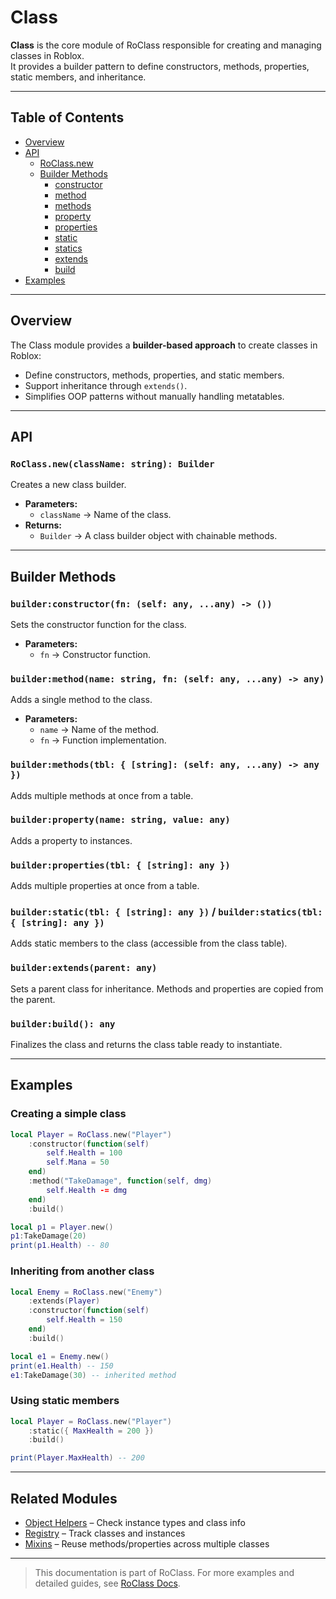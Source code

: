 # Class
**Class** is the core module of RoClass responsible for creating and managing classes in Roblox.  
It provides a builder pattern to define constructors, methods, properties, static members, and inheritance.

---

## Table of Contents
- [Overview](#overview)
- [API](#api)
  - [RoClass.new](#roclassnew)
  - [Builder Methods](#builder-methods)
    - [constructor](#constructor)
    - [method](#method)
    - [methods](#methods)
    - [property](#property)
    - [properties](#properties)
    - [static](#static)
    - [statics](#statics)
    - [extends](#extends)
    - [build](#build)
- [Examples](#examples)

---

## Overview
The Class module provides a **builder-based approach** to create classes in Roblox:  
- Define constructors, methods, properties, and static members.  
- Support inheritance through `extends()`.  
- Simplifies OOP patterns without manually handling metatables.

---

## API
### `RoClass.new(className: string): Builder`
Creates a new class builder.  
- **Parameters:**
  - `className` → Name of the class.
- **Returns:**  
  - `Builder` → A class builder object with chainable methods.

---

## Builder Methods
### `builder:constructor(fn: (self: any, ...any) -> ())`
Sets the constructor function for the class.  
- **Parameters:**
  - `fn` → Constructor function.

### `builder:method(name: string, fn: (self: any, ...any) -> any)`
Adds a single method to the class.  
- **Parameters:**
  - `name` → Name of the method.
  - `fn` → Function implementation.

### `builder:methods(tbl: { [string]: (self: any, ...any) -> any })`
Adds multiple methods at once from a table.  

### `builder:property(name: string, value: any)`
Adds a property to instances.  

### `builder:properties(tbl: { [string]: any })`
Adds multiple properties at once from a table.  

### `builder:static(tbl: { [string]: any })` / `builder:statics(tbl: { [string]: any })`
Adds static members to the class (accessible from the class table).  

### `builder:extends(parent: any)`
Sets a parent class for inheritance. Methods and properties are copied from the parent.  

### `builder:build(): any`
Finalizes the class and returns the class table ready to instantiate.

---

## Examples
### Creating a simple class
```lua
local Player = RoClass.new("Player")
    :constructor(function(self)
        self.Health = 100
        self.Mana = 50
    end)
    :method("TakeDamage", function(self, dmg)
        self.Health -= dmg
    end)
    :build()

local p1 = Player.new()
p1:TakeDamage(20)
print(p1.Health) -- 80
```

### Inheriting from another class
```lua
local Enemy = RoClass.new("Enemy")
    :extends(Player)
    :constructor(function(self)
        self.Health = 150
    end)
    :build()

local e1 = Enemy.new()
print(e1.Health) -- 150
e1:TakeDamage(30) -- inherited method
```

### Using static members
```lua
local Player = RoClass.new("Player")
    :static({ MaxHealth = 200 })
    :build()

print(Player.MaxHealth) -- 200
```

---

## Related Modules
* [Object Helpers](object.md) – Check instance types and class info
* [Registry](registry.md) – Track classes and instances
* [Mixins](mixin.md) – Reuse methods/properties across multiple classes

---

> This documentation is part of RoClass.
> For more examples and detailed guides, see [RoClass Docs](index.md).
